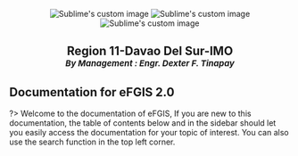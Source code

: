 
<p align="center">
  <img src="https://user-images.githubusercontent.com/16941074/202843746-c7492c94-5903-46c2-8cad-81c1646c3c9c.png" alt="Sublime's custom image"/>
  <img src="https://user-images.githubusercontent.com/16941074/202843678-69ad0d48-0eaa-4769-96cd-49f470bd887c.png" alt="Sublime's custom image"/>
  <img src="https://user-images.githubusercontent.com/16941074/202843692-6cab6073-d571-4e6e-9364-93f531a6b73a.png" alt="Sublime's custom image"/>
</p>
<h2><p align="center">
    Region 11-Davao Del Sur-IMO
    <br>
     <i align="center" style="font-size: 15px">By Management : Engr. Dexter F. Tinapay </i>
</p></h2>



## Documentation for eFGIS 2.0


?> Welcome to the  documentation of eFGIS, If you are new to this documentation, the table of contents below and in the sidebar should let you easily access the documentation for your topic of interest. You can also use the search function in the top left corner.


